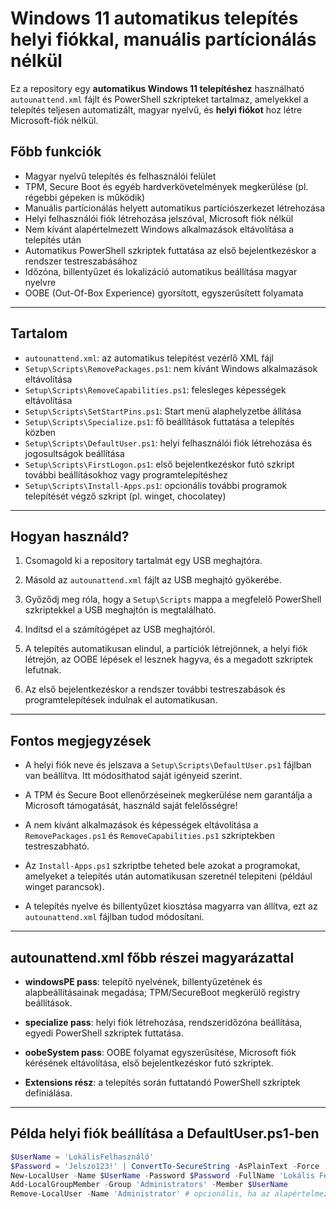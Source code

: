 # Windows 11 automatikus telepítés helyi fiókkal, manuális partícionálás nélkül

Ez a repository egy **automatikus Windows 11 telepítéshez** használható `autounattend.xml` fájlt és PowerShell szkripteket tartalmaz, amelyekkel a telepítés teljesen automatizált, magyar nyelvű, és **helyi fiókot** hoz létre Microsoft-fiók nélkül.

## Főbb funkciók

- Magyar nyelvű telepítés és felhasználói felület
- TPM, Secure Boot és egyéb hardverkövetelmények megkerülése (pl. régebbi gépeken is működik)
- Manuális partícionálás helyett automatikus partíciószerkezet létrehozása
- Helyi felhasználói fiók létrehozása jelszóval, Microsoft fiók nélkül
- Nem kívánt alapértelmezett Windows alkalmazások eltávolítása a telepítés után
- Automatikus PowerShell szkriptek futtatása az első bejelentkezéskor a rendszer testreszabásához
- Időzóna, billentyűzet és lokalizáció automatikus beállítása magyar nyelvre
- OOBE (Out-Of-Box Experience) gyorsított, egyszerűsített folyamata

---

## Tartalom

- `autounattend.xml`: az automatikus telepítést vezérlő XML fájl
- `Setup\Scripts\RemovePackages.ps1`: nem kívánt Windows alkalmazások eltávolítása
- `Setup\Scripts\RemoveCapabilities.ps1`: felesleges képességek eltávolítása
- `Setup\Scripts\SetStartPins.ps1`: Start menü alaphelyzetbe állítása
- `Setup\Scripts\Specialize.ps1`: fő beállítások futtatása a telepítés közben
- `Setup\Scripts\DefaultUser.ps1`: helyi felhasználói fiók létrehozása és jogosultságok beállítása
- `Setup\Scripts\FirstLogon.ps1`: első bejelentkezéskor futó szkript további beállításokhoz vagy programtelepítéshez
- `Setup\Scripts\Install-Apps.ps1`: opcionális további programok telepítését végző szkript (pl. winget, chocolatey)

---

## Hogyan használd?

1. Csomagold ki a repository tartalmát egy USB meghajtóra.

2. Másold az `autounattend.xml` fájlt az USB meghajtó gyökerébe.

3. Győződj meg róla, hogy a `Setup\Scripts` mappa a megfelelő PowerShell szkriptekkel a USB meghajtón is megtalálható.

4. Indítsd el a számítógépet az USB meghajtóról.

5. A telepítés automatikusan elindul, a partíciók létrejönnek, a helyi fiók létrejön, az OOBE lépések el lesznek hagyva, és a megadott szkriptek lefutnak.

6. Az első bejelentkezéskor a rendszer további testreszabások és programtelepítések indulnak el automatikusan.

---

## Fontos megjegyzések

- A helyi fiók neve és jelszava a `Setup\Scripts\DefaultUser.ps1` fájlban van beállítva. Itt módosíthatod saját igényeid szerint.

- A TPM és Secure Boot ellenőrzéseinek megkerülése nem garantálja a Microsoft támogatását, használd saját felelősségre!

- A nem kívánt alkalmazások és képességek eltávolítása a `RemovePackages.ps1` és `RemoveCapabilities.ps1` szkriptekben testreszabható.

- Az `Install-Apps.ps1` szkriptbe teheted bele azokat a programokat, amelyeket a telepítés után automatikusan szeretnél telepíteni (például winget parancsok).

- A telepítés nyelve és billentyűzet kiosztása magyarra van állítva, ezt az `autounattend.xml` fájlban tudod módosítani.

---

## autounattend.xml főbb részei magyarázattal

- **windowsPE pass**: telepítő nyelvének, billentyűzetének és alapbeállításainak megadása; TPM/SecureBoot megkerülő registry beállítások.

- **specialize pass**: helyi fiók létrehozása, rendszeridőzóna beállítása, egyedi PowerShell szkriptek futtatása.

- **oobeSystem pass**: OOBE folyamat egyszerűsítése, Microsoft fiók kérésének eltávolítása, első bejelentkezéskor futó szkriptek.

- **Extensions rész**: a telepítés során futtatandó PowerShell szkriptek definiálása.

---

## Példa helyi fiók beállítása a DefaultUser.ps1-ben

```powershell
$UserName = 'LokálisFelhasználó'
$Password = 'Jelszo123!' | ConvertTo-SecureString -AsPlainText -Force
New-LocalUser -Name $UserName -Password $Password -FullName 'Lokális Felhasználó' -Description 'Helyi fiók a telepítés után' -AccountNeverExpires
Add-LocalGroupMember -Group 'Administrators' -Member $UserName
Remove-LocalUser -Name 'Administrator' # opcionális, ha az alapértelmezett admin nem kell
